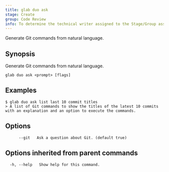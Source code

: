 ```yaml
---
title: glab duo ask
stage: Create
group: Code Review
info: To determine the technical writer assigned to the Stage/Group associated with this page, see https://about.gitlab.com/handbook/product/ux/technical-writing/#assignments
---
```


<!--
This documentation is auto generated by a script.
Please do not edit this file directly. Run `make gen-docs` instead.
-->

Generate Git commands from natural language.

## Synopsis

Generate Git commands from natural language.

```plaintext
glab duo ask <prompt> [flags]
```

## Examples

```console
$ glab duo ask list last 10 commit titles
> A list of Git commands to show the titles of the latest 10 commits with an explanation and an option to execute the commands.

```

## Options

```plaintext
      --git   Ask a question about Git. (default true)
```

## Options inherited from parent commands

```plaintext
  -h, --help   Show help for this command.
```
